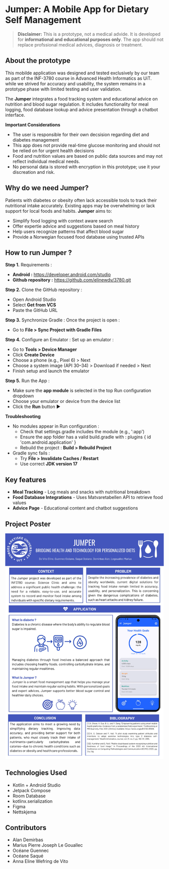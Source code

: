 # Jumper: A Mobile App for Dietary Self Management

> **Disclaimer:** This is a prototype, not a medical advide. It is developed for **informational and educational purposes only**. The app should not replace profssional medical advices, diagnosis or treatment.

## About the prototype 
This mobilde application was designed and tested exclusively by our team as part of the INF-3780 course in Advanced Health Informatics as UiT. while we strived for accuracy and usability, the system remains in a prototype phase with limited testing and user validation.

The **Jumper** integrates a food tracking system and educational advice on nutrition and blood sugar regulation. It includes functionality for meal logging, food database lookup and advice presentation through a chatbot interface.

**Important Considerations** 
- The user is responsible for their own decsision regarding diet and diabetes management
- This app does not provide real-time glucose monitoring and should not be relied on for urgent health decisions
- Food and nutrition values are based on public data sources and may not reflect individual medical needs.
- No personal data is stored with encryption in this prototype; use it your discreation and risk.

## Why do we need Jumper?

Patients with diabetes or obesity often lack accessible tools to track their nutritional intake accurately. Existing apps may be overwhelming or lack support for local foods and habits.  **Jumper** aims to:
- Simplify food logging with context aware search
- Offer expertie advice and suggestions based on meal history
- Help users recognize patterns that affect blood sugar
- Provide a Norwegian focused food database using trusted APIs

## How to run Jumper ?

**Step 1.** Requirements : 
  - **Android :** https://developer.android.com/studio
  - **Github repository :** https://github.com/elinewdv/3780.git
    
**Step 2.** Clone the GitHub repository :
  - Open Android Studio
  - Select **Get from VCS**
  - Paste the GitHub URL

**Step 3.** Synchronize Gradle :
Once the project is open :
  - Go to **File > Sync Project with Gradle Files**

**Step 4.** Configure an Emulator :
Set up an emulator :
  - Go to **Tools > Device Manager**
  - Click **Create Device**
  - Choose a phone (e.g., Pixel 6) > Next
  - Choose a system image (API 30–34) > Download if needed > Next
  - Finish setup and launch the emulator

**Step 5.** Run the App :
  - Make sure the **app module** is selected in the top Run configuration dropdown
  - Choose your emulator or device from the device list
  - Click the **Run** button ▶️

**Troubleshooting**
  - No modules appear in Run configuration :
      - Check that settings.gradle includes the module (e.g., ':app')
      - Ensure the app folder has a valid build.gradle with :
        plugins {
          id 'com.android.application'
        }
      - Rebuild the project : **Build > Rebuild Project**
  - Gradle sync fails :
      - Try **File > Invalidate Caches / Restart**
      - Use correct **JDK version 17**
    

  ## Key features
  - **Meal Tracking** - Log meals and snacks with nutritional breakdown
  - **Food Database Integrations** - Uses Matvaretabellen API to retrieve food values
  - **Advice Page** - Educational content and chatbot suggestions

## Project Poster 
![Jumper Poster](jumper%20plakat.png)

## Technologies Used

- Kotlin + Android Studio
- Jetpack Compose
- Room Database
- kotlinx.serialization
- Figma
- Nettskjema

## Contributors
- Alan Demirbas
- Marius Pierre Joseph Le Gouallec
- Océane Guennec
- Océane Saqué
- Anna Eline Wefring de Vito
